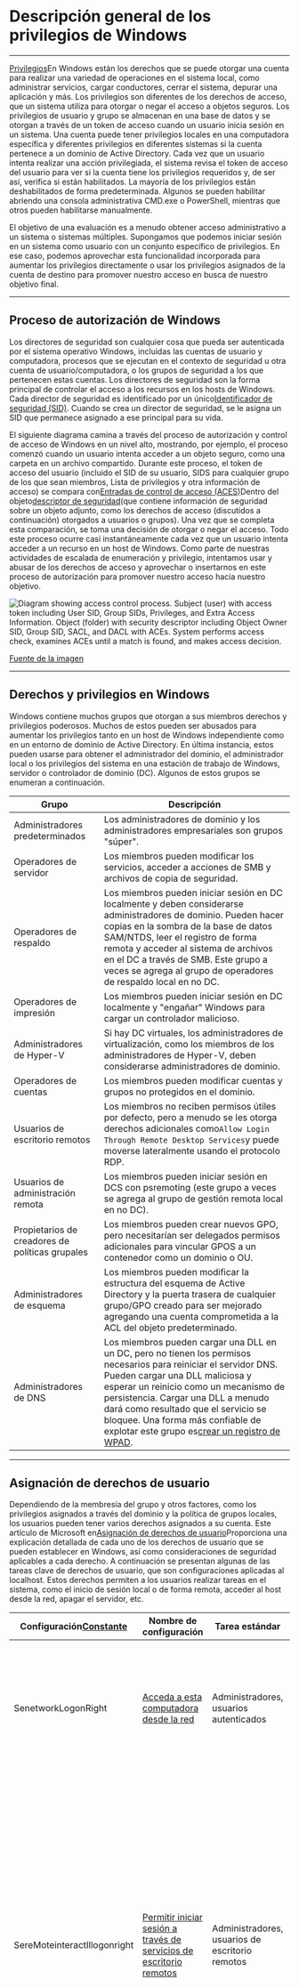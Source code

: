 # Descripción general de los privilegios de Windows

---

[Privilegios](https://docs.microsoft.com/en-us/windows/win32/secauthz/privileges)En Windows están los derechos que se puede otorgar una cuenta para realizar una variedad de operaciones en el sistema local, como administrar servicios, cargar conductores, cerrar el sistema, depurar una aplicación y más. Los privilegios son diferentes de los derechos de acceso, que un sistema utiliza para otorgar o negar el acceso a objetos seguros. Los privilegios de usuario y grupo se almacenan en una base de datos y se otorgan a través de un token de acceso cuando un usuario inicia sesión en un sistema. Una cuenta puede tener privilegios locales en una computadora específica y diferentes privilegios en diferentes sistemas si la cuenta pertenece a un dominio de Active Directory. Cada vez que un usuario intenta realizar una acción privilegiada, el sistema revisa el token de acceso del usuario para ver si la cuenta tiene los privilegios requeridos y, de ser así, verifica si están habilitados. La mayoría de los privilegios están deshabilitados de forma predeterminada. Algunos se pueden habilitar abriendo una consola administrativa CMD.exe o PowerShell, mientras que otros pueden habilitarse manualmente.

El objetivo de una evaluación es a menudo obtener acceso administrativo a un sistema o sistemas múltiples. Supongamos que podemos iniciar sesión en un sistema como usuario con un conjunto específico de privilegios. En ese caso, podemos aprovechar esta funcionalidad incorporada para aumentar los privilegios directamente o usar los privilegios asignados de la cuenta de destino para promover nuestro acceso en busca de nuestro objetivo final.

---

## Proceso de autorización de Windows

Los directores de seguridad son cualquier cosa que pueda ser autenticada por el sistema operativo Windows, incluidas las cuentas de usuario y computadora, procesos que se ejecutan en el contexto de seguridad u otra cuenta de usuario/computadora, o los grupos de seguridad a los que pertenecen estas cuentas. Los directores de seguridad son la forma principal de controlar el acceso a los recursos en los hosts de Windows. Cada director de seguridad es identificado por un único[Identificador de seguridad (SID)](https://docs.microsoft.com/en-us/troubleshoot/windows-server/identity/security-identifiers-in-windows). Cuando se crea un director de seguridad, se le asigna un SID que permanece asignado a ese principal para su vida.

El siguiente diagrama camina a través del proceso de autorización y control de acceso de Windows en un nivel alto, mostrando, por ejemplo, el proceso comenzó cuando un usuario intenta acceder a un objeto seguro, como una carpeta en un archivo compartido. Durante este proceso, el token de acceso del usuario (incluido el SID de su usuario, SIDS para cualquier grupo de los que sean miembros, Lista de privilegios y otra información de acceso) se compara con[Entradas de control de acceso (ACES)](https://docs.microsoft.com/en-us/windows/win32/secauthz/access-control-entries)Dentro del objeto[descriptor de seguridad](https://docs.microsoft.com/en-us/windows/win32/secauthz/security-descriptors)(que contiene información de seguridad sobre un objeto adjunto, como los derechos de acceso (discutidos a continuación) otorgados a usuarios o grupos). Una vez que se completa esta comparación, se toma una decisión de otorgar o negar el acceso. Todo este proceso ocurre casi instantáneamente cada vez que un usuario intenta acceder a un recurso en un host de Windows. Como parte de nuestras actividades de escalada de enumeración y privilegio, intentamos usar y abusar de los derechos de acceso y aprovechar o insertarnos en este proceso de autorización para promover nuestro acceso hacia nuestro objetivo.

![Diagram showing access control process. Subject (user) with access token including User SID, Group SIDs, Privileges, and Extra Access Information. Object (folder) with security descriptor including Object Owner SID, Group SID, SACL, and DACL with ACEs. System performs access check, examines ACEs until a match is found, and makes access decision.](https://academy.hackthebox.com/storage/modules/67/auth_process.png)

[Fuente de la imagen](https://docs.microsoft.com/en-us/windows/security/identity-protection/access-control/security-principals)

---

## Derechos y privilegios en Windows

Windows contiene muchos grupos que otorgan a sus miembros derechos y privilegios poderosos. Muchos de estos pueden ser abusados ​​para aumentar los privilegios tanto en un host de Windows independiente como en un entorno de dominio de Active Directory. En última instancia, estos pueden usarse para obtener el administrador del dominio, el administrador local o los privilegios del sistema en una estación de trabajo de Windows, servidor o controlador de dominio (DC). Algunos de estos grupos se enumeran a continuación.

|**Grupo**|**Descripción**|
|---|---|
|Administradores predeterminados|Los administradores de dominio y los administradores empresariales son grupos "súper".|
|Operadores de servidor|Los miembros pueden modificar los servicios, acceder a acciones de SMB y archivos de copia de seguridad.|
|Operadores de respaldo|Los miembros pueden iniciar sesión en DC localmente y deben considerarse administradores de dominio. Pueden hacer copias en la sombra de la base de datos SAM/NTDS, leer el registro de forma remota y acceder al sistema de archivos en el DC a través de SMB. Este grupo a veces se agrega al grupo de operadores de respaldo local en no DC.|
|Operadores de impresión|Los miembros pueden iniciar sesión en DC localmente y "engañar" Windows para cargar un controlador malicioso.|
|Administradores de Hyper-V|Si hay DC virtuales, los administradores de virtualización, como los miembros de los administradores de Hyper-V, deben considerarse administradores de dominio.|
|Operadores de cuentas|Los miembros pueden modificar cuentas y grupos no protegidos en el dominio.|
|Usuarios de escritorio remotos|Los miembros no reciben permisos útiles por defecto, pero a menudo se les otorga derechos adicionales como`Allow Login Through Remote Desktop Services`y puede moverse lateralmente usando el protocolo RDP.|
|Usuarios de administración remota|Los miembros pueden iniciar sesión en DCS con psremoting (este grupo a veces se agrega al grupo de gestión remota local en no DC).|
|Propietarios de creadores de políticas grupales|Los miembros pueden crear nuevos GPO, pero necesitarían ser delegados permisos adicionales para vincular GPOS a un contenedor como un dominio o OU.|
|Administradores de esquema|Los miembros pueden modificar la estructura del esquema de Active Directory y la puerta trasera de cualquier grupo/GPO creado para ser mejorado agregando una cuenta comprometida a la ACL del objeto predeterminado.|
|Administradores de DNS|Los miembros pueden cargar una DLL en un DC, pero no tienen los permisos necesarios para reiniciar el servidor DNS. Pueden cargar una DLL maliciosa y esperar un reinicio como un mecanismo de persistencia. Cargar una DLL a menudo dará como resultado que el servicio se bloquee. Una forma más confiable de explotar este grupo es[crear un registro de WPAD](https://web.archive.org/web/20231115070425/https://cube0x0.github.io/Pocing-Beyond-DA/).|

---

## Asignación de derechos de usuario

Dependiendo de la membresía del grupo y otros factores, como los privilegios asignados a través del dominio y la política de grupos locales, los usuarios pueden tener varios derechos asignados a su cuenta. Este artículo de Microsoft en[Asignación de derechos de usuario](https://docs.microsoft.com/en-us/windows/security/threat-protection/security-policy-settings/user-rights-assignment)Proporciona una explicación detallada de cada uno de los derechos de usuario que se pueden establecer en Windows, así como consideraciones de seguridad aplicables a cada derecho. A continuación se presentan algunas de las tareas clave de derechos de usuario, que son configuraciones aplicadas al localhost. Estos derechos permiten a los usuarios realizar tareas en el sistema, como el inicio de sesión local o de forma remota, acceder al host desde la red, apagar el servidor, etc.

|Configuración[Constante](https://docs.microsoft.com/en-us/windows/win32/secauthz/privilege-constants)|Nombre de configuración|Tarea estándar|Descripción|
|---|---|---|---|
|SenetworkLogonRight|[Acceda a esta computadora desde la red](https://docs.microsoft.com/en-us/windows/security/threat-protection/security-policy-settings/access-this-computer-from-the-network)|Administradores, usuarios autenticados|Determina qué usuarios pueden conectarse al dispositivo desde la red. Esto es requerido por protocolos de red como SMB, NetBIOS, CIFS y COM+.|
|SereMoteinteractIllogonright|[Permitir iniciar sesión a través de servicios de escritorio remotos](https://docs.microsoft.com/en-us/windows/security/threat-protection/security-policy-settings/allow-log-on-through-remote-desktop-services)|Administradores, usuarios de escritorio remotos|Esta configuración de política determina qué usuarios o grupos pueden acceder a la pantalla de inicio de sesión de un dispositivo remoto a través de una conexión de servicios de escritorio remoto. Un usuario puede establecer una conexión de servicios de escritorio remoto a un servidor en particular, pero no poder iniciar sesión en la consola de ese mismo servidor.|
|Sebackupprivilege|[Hacer copias de seguridad de archivos y directorios](https://docs.microsoft.com/en-us/windows/security/threat-protection/security-policy-settings/back-up-files-and-directories)|Administradores|Este derecho de usuario determina qué usuarios pueden pasar por alto el archivo y el directorio, el registro y otros permisos de objetos persistentes con el fin de hacer una copia de seguridad del sistema.|
|Sesecurityprivilege|[Administrar registro de auditoría y seguridad](https://docs.microsoft.com/en-us/windows/security/threat-protection/security-policy-settings/manage-auditing-and-security-log)|Administradores|Esta configuración de política determina qué usuarios pueden especificar opciones de auditoría de acceso a objetos para recursos individuales, como archivos, objetos de Active Directory y claves de registro. Estos objetos especifican las listas de control de acceso al sistema (SACL). Un usuario asignado a este derecho de usuario también puede ver y borrar el Visor de Event Security Iniciar Event.|
|SetakeownershipPrivilege|[Tomar posesión de archivos u otros objetos](https://docs.microsoft.com/en-us/windows/security/threat-protection/security-policy-settings/take-ownership-of-files-or-other-objects)|Administradores|Esta configuración de política determina qué usuarios pueden tomar posesión de cualquier objeto adjunto en el dispositivo, incluidos los objetos de Active Directory, archivos y carpetas NTFS, impresoras, claves de registro, servicios, procesos y subprocesos.|
|Sedebugurilegio|[Programas de depuración](https://docs.microsoft.com/en-us/windows/security/threat-protection/security-policy-settings/debug-programs)|Administradores|Esta configuración de política determina qué usuarios pueden adjuntar o abrir cualquier proceso, incluso un proceso que no poseen. Los desarrolladores que están depurando sus aplicaciones no necesitan a este usuario correcto. Los desarrolladores que están depurando los nuevos componentes del sistema necesitan este usuario correcto. Este derecho de usuario proporciona acceso a componentes del sistema operativo sensible y crítico.|
|Seimpersonateprivilege|[Hacerse pasar por un cliente después de la autenticación](https://docs.microsoft.com/en-us/windows/security/threat-protection/security-policy-settings/impersonate-a-client-after-authentication)|Administradores, servicio local, servicio de red, servicio|Esta configuración de política determina qué programas pueden hacerse pasar por un usuario u otra cuenta especificada y actuar en nombre del usuario.|
|Seloaddriverprivilege|[Los controladores de dispositivos de carga y descarga](https://docs.microsoft.com/en-us/windows/security/threat-protection/security-policy-settings/load-and-unload-device-drivers)|Administradores|Esta configuración de política determina qué usuarios pueden cargar y descargar dinámicamente los controladores de dispositivos. No se requiere este derecho de usuario si ya existe un controlador firmado para el nuevo hardware en el archivo Driver.cab en el dispositivo. Los controladores de dispositivos se ejecutan como código altamente privilegiado.|
|Serestoreprivilegio|[Restaurar archivos y directorios](https://docs.microsoft.com/en-us/windows/security/threat-protection/security-policy-settings/restore-files-and-directories)|Administradores|Esta configuración de seguridad determina qué usuarios pueden pasar por alto el archivo, el directorio, el registro y otros permisos de objetos persistentes cuando restauran archivos y directorios de seguridad. Determina qué usuarios pueden establecer directores de seguridad válidos como propietario de un objeto.|

Se puede encontrar más información[aquí](https://4sysops.com/archives/user-rights-assignment-in-windows-server-2016/).

Escribiendo el comando`whoami /priv`Le dará una lista de todos los derechos de usuario asignados a su usuario actual. Algunos derechos solo están disponibles para los usuarios administrativos y solo se pueden enumerar/aprovechar al ejecutar una sesión elevada de CMD o PowerShell. Estos conceptos de derechos elevados y[Control de cuenta de usuario (UAC)](https://docs.microsoft.com/en-us/windows/security/identity-protection/user-account-control/how-user-account-control-works)son las características de seguridad introducidas con Windows Vista para restringir las aplicaciones de ejecución con permisos completos a menos que sea necesario. Si comparamos y contrastamos los derechos disponibles para nosotros como administrador en una consola no elevada frente a una consola elevada, veremos que difieren drásticamente.

A continuación se presentan los derechos disponibles para una cuenta de administrador local en un sistema de Windows.

#### Derechos de usuario de administrador local - Elevado

Si ejecutamos una ventana de comando elevada, podemos ver la lista completa de derechos disponibles para nosotros:

  Descripción general de los privilegios de Windows

```powershell-session
PS C:\htb> whoami 

winlpe-srv01\administrator


PS C:\htb> whoami /priv

PRIVILEGES INFORMATION
----------------------

Privilege Name                            Description                                                        State
========================================= ================================================================== ========
SeIncreaseQuotaPrivilege                  Adjust memory quotas for a process                                 Disabled
SeSecurityPrivilege                       Manage auditing and security log                                   Disabled
SeTakeOwnershipPrivilege                  Take ownership of files or other objects                           Disabled
SeLoadDriverPrivilege                     Load and unload device drivers                                     Disabled
SeSystemProfilePrivilege                  Profile system performance                                         Disabled
SeSystemtimePrivilege                     Change the system time                                             Disabled
SeProfileSingleProcessPrivilege           Profile single process                                             Disabled
SeIncreaseBasePriorityPrivilege           Increase scheduling priority                                       Disabled
SeCreatePagefilePrivilege                 Create a pagefile                                                  Disabled
SeBackupPrivilege                         Back up files and directories                                      Disabled
SeRestorePrivilege                        Restore files and directories                                      Disabled
SeShutdownPrivilege                       Shut down the system                                               Disabled
SeDebugPrivilege                          Debug programs                                                     Disabled
SeSystemEnvironmentPrivilege              Modify firmware environment values                                 Disabled
SeChangeNotifyPrivilege                   Bypass traverse checking                                           Enabled
SeRemoteShutdownPrivilege                 Force shutdown from a remote system                                Disabled
SeUndockPrivilege                         Remove computer from docking station                               Disabled
SeManageVolumePrivilege                   Perform volume maintenance tasks                                   Disabled
SeImpersonatePrivilege                    Impersonate a client after authentication                          Enabled
SeCreateGlobalPrivilege                   Create global objects                                              Enabled
SeIncreaseWorkingSetPrivilege             Increase a process working set                                     Disabled
SeTimeZonePrivilege                       Change the time zone                                               Disabled
SeCreateSymbolicLinkPrivilege             Create symbolic links                                              Disabled
SeDelegateSessionUserImpersonatePrivilege Obtain an impersonation token for another user in the same session Disabled 
```

Cuando se enumera un privilegio para nuestra cuenta en el`Disabled`Estado, significa que nuestra cuenta tiene el privilegio específico asignado. Aún así, no se puede usar en un token de acceso para realizar las acciones asociadas hasta que esté habilitada. Windows no proporciona un comando incorporado o un cmdlet de PowerShell para habilitar los privilegios, por lo que necesitamos algunas secuencias de comandos para ayudarnos. Veremos formas de abusar de varios privilegios a lo largo de este módulo y varias formas de habilitar privilegios específicos dentro de nuestro proceso actual. Un ejemplo es este PowerShell[guion](https://www.powershellgallery.com/packages/PoshPrivilege/0.3.0.0/Content/Scripts%5CEnable-Privilege.ps1)que se puede utilizar para habilitar ciertos privilegios, o esto[guion](https://www.leeholmes.com/adjusting-token-privileges-in-powershell/)que se puede usar para ajustar los privilegios de token.

Un usuario estándar, en contraste, tiene drásticamente menos derechos.

#### Derechos de usuario estándar

  Descripción general de los privilegios de Windows

```powershell-session
PS C:\htb> whoami 

winlpe-srv01\htb-student


PS C:\htb> whoami /priv

PRIVILEGES INFORMATION
----------------------

Privilege Name                Description                    State
============================= ============================== ========
SeChangeNotifyPrivilege       Bypass traverse checking       Enabled
SeIncreaseWorkingSetPrivilege Increase a process working set Disabled
```

Los derechos de usuario aumentan en función de los grupos en los que se colocan o sus privilegios asignados. A continuación se muestra un ejemplo de los derechos otorgados a los usuarios en el`Backup Operators`grupo. Los usuarios de este grupo tienen otros derechos que UAC restringe actualmente. Aún así, podemos ver de este comando que tienen el[Seshutdownprivilege](https://docs.microsoft.com/en-us/windows/security/threat-protection/security-policy-settings/shut-down-the-system), lo que significa que pueden cerrar un controlador de dominio que podría causar una interrupción de servicio masivo si inicia sesión en un controlador de dominio localmente (no a través de RDP o WinRM).

#### Derechos de los operadores de respaldo

  Descripción general de los privilegios de Windows

```powershell-session
PS C:\htb> whoami /priv

PRIVILEGES INFORMATION
----------------------

Privilege Name                Description                    State
============================= ============================== ========
SeShutdownPrivilege           Shut down the system           Disabled
SeChangeNotifyPrivilege       Bypass traverse checking       Enabled
SeIncreaseWorkingSetPrivilege Increase a process working set Disabled
```

---

## Detección

Este[correo](https://blog.palantir.com/windows-privilege-abuse-auditing-detection-and-defense-3078a403d74e)Vale la pena leer para obtener más información sobre los privilegios de Windows, así como detectar y prevenir el abuso, específicamente mediante el registro del evento[4672: privilegios especiales asignados a un nuevo inicio de sesión](https://docs.microsoft.com/en-us/windows/security/threat-protection/auditing/event-4672)que generará un evento si ciertos privilegios confidenciales se asignan a una nueva sesión de inicio de sesión. Esto se puede ajustar de muchas maneras, como monitorear los privilegios que deberían_nunca_ser asignado o aquellos que solo deben asignarse a cuentas específicas.

---

## Avanzar

Como atacantes y defensores, necesitamos revisar la membresía de estos grupos. No es raro encontrar usuarios aparentemente de bajo privilegio agregados a uno o más de estos grupos, que pueden usarse para comprometer un solo host o un mayor acceso dentro de un entorno de Active Directory. Discutiremos las implicaciones de algunos de los derechos más comunes y caminaremos a través de ejercicios sobre cómo aumentar los privilegios si obtenemos acceso a un usuario con algunos de estos derechos asignados a su cuenta.